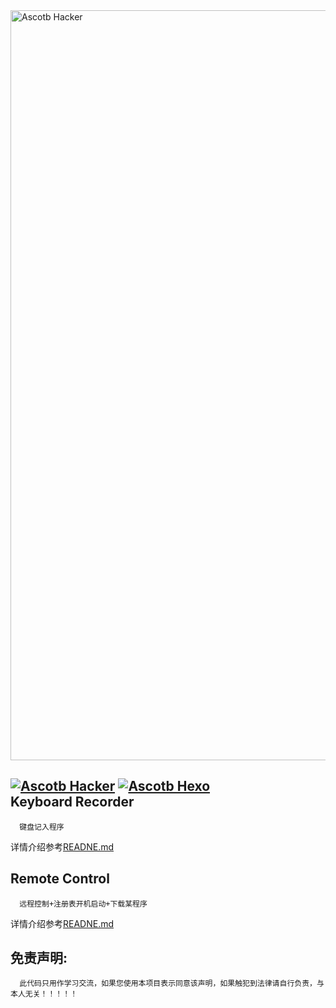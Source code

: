 <img src="https://github.com/Ascotbe/Hacker-program/blob/master/hacker.jpg" width="1200" alt="Ascotb Hacker" />   


[![Ascotb Hacker](https://img.shields.io/badge/Ascotbe-Hacker-brightgreen.svg?style=plastic&logo=github)](https://github.com/Ascotbe/Hacker-program/Keyboard%20Recorder)
[![Ascotb Hexo](https://img.shields.io/badge/Ascotbe-Hexo-brightgreen.svg?style=plastic&logo=github)](https://ascotbe.github.io/)  
Keyboard Recorder  
-
      键盘记入程序  
详情介绍参考[READNE.md](https://github.com/Ascotbe/Hacker-program/blob/master/Keyboard%20Recorder/README.md)  


Remote Control  
-
      远程控制+注册表开机启动+下载某程序  
详情介绍参考[READNE.md](https://github.com/Ascotbe/Hacker-program/tree/master/Remote%20Control/README.md)  


免责声明:
-
      此代码只用作学习交流，如果您使用本项目表示同意该声明，如果触犯到法律请自行负责，与本人无关！！！！！